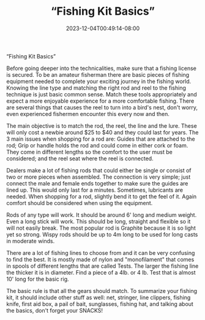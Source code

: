 ﻿---
title: "“Fishing Kit Basics”"
date: 2023-12-04T00:49:14-08:00
description: "Fishing Tips for Web Success"
featured_image: "/images/Fishing.jpg"
tags: ["Fishing"]
---

“Fishing Kit Basics”

Before going deeper into the technicalities, make sure that a fishing license is secured.  To be an amateur fisherman there are basic pieces of fishing equipment needed to complete your exciting journey in the fishing world.  Knowing the line type and matching the right rod and reel to the fishing technique is just basic common sense.  Match these tools appropriately and expect a more enjoyable experience for a more comfortable fishing.  There are several things that causes the reel to turn into a bird's nest, don't worry, even experienced fishermen encounter this every now and then.  

The main objective is to match the rod, the reel, the line and the lure.  These will only cost a newbie around $25 to $40 and they could last for years.  The 3 main issues when shopping for a rod are:  Guides that are attached to the rod; Grip or handle holds the rod and could come in either cork or foam.  They come in different lengths so the comfort to the user must be considered; and the reel seat where the reel is connected.

Dealers make a lot of fishing rods that could either be single or consist of two or more pieces when assembled.  The connection is very simple; just connect the male and female ends together to make sure the guides are lined up.  This would only last for a minutes.  Sometimes, lubricants are needed.  When shopping for a rod, slightly bend it to get the feel of it.  Again comfort should be considered when using the equipment.

Rods of any type will work.  It should be around 6' long and medium weight.  Even a long stick will work.  This should be long, straight and flexible so it will not easily break.  The most popular rod is Graphite because it is so light yet so strong.  Wispy rods should be up to 4m long to be used for long casts in moderate winds.

There are a lot of fishing lines to choose from and it can be very confusing to find the best.  It is mostly made of nylon and "monofilament" that comes in spools of different lengths that are called Tests.  The larger the fishing line the thicker it is in diameter.  Find a piece of a 4lb. or 4 lb. Test that is almost 10' long for the basic rig.  

The basic rule is that all the gears should match. To summarize your fishing kit, it should include other stuff as well: net, stringer, line clippers, fishing knife, first aid box, a pail of bait, sunglasses, fishing hat, and talking about the basics, don't forget your SNACKS! 

